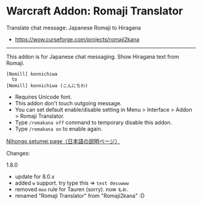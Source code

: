 # Warcraft Addon: Romaji Translator

Translate chat message: Japanese Romaji to Hiragana

* https://wow.curseforge.com/projects/romaji2kana

---

This addon is for Japanese chat messaging. Show Hiragana text from Romaji.

    [Nomill] konnichiwa
      to
    [Nomill] konnichiwa (こんにちわ)

- Requires Unicode font.
- This addon don't touch outgoing message.
- You can set default enable/disable setting in Menu > Interface > Addon > Romaji Translator.
- Type `/romakana off` command to temporary disable this addon.
- Type `/romakana on` to enable again.

[Nihongo setumei page（日本語の説明ページ）](http://wp.me/pRxTt-1aK)

Changes:

1.8.0

- update for 8.0.x
- added `w` support. try type this => `test desuwww`
- removed `moo` rule for Tauren (sorry). now `もお`.
- renamed "Romaji Translator" from "Romaji2kana" :D